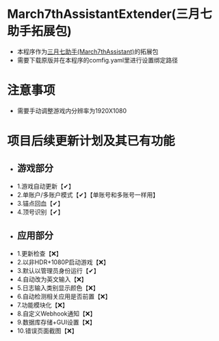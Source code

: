 # March7thAssistantExtender(三月七助手拓展包)
- 本程序作为[三月七助手(March7thAssistant)](https://github.com/moesnow/March7thAssistant)的拓展包
- 需要下载原版并在本程序的comfig.yaml里进行设置绑定路径
# 注意事项
- 需要手动调整游戏内分辨率为1920X1080
# 项目后续更新计划及其已有功能
- ## 游戏部分 ##
- 1.游戏自动更新【✔】
- 2.单账户/多账户模式【✔】【单账号和多账号一样用】
- 3.锚点回血【✔】
- 4.顶号识别【✔】
- ## 应用部分 ##
- 1.更新检查【❌】
- 2.以非HDR+1080P启动游戏【❌】
- 3.默认以管理员身份运行【✔】
- 4.自动改为英文输入【❌】
- 5.日志输入类别显示颜色【❌】
- 6.自动检测相关应用是否前置【❌】
- 7.功能模块化【❌】
- 8.自定义Webhook通知【❌】
- 9.数据库存储+GUI设置【❌】
- 10.错误页面截图【❌】
